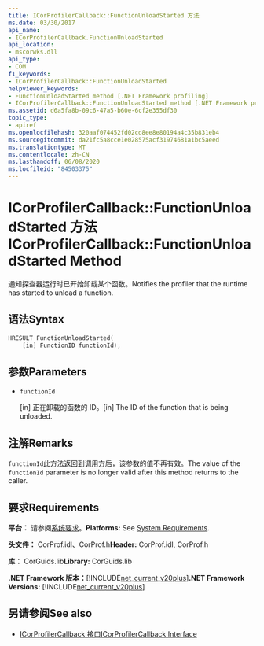 ```yaml
---
title: ICorProfilerCallback::FunctionUnloadStarted 方法
ms.date: 03/30/2017
api_name:
- ICorProfilerCallback.FunctionUnloadStarted
api_location:
- mscorwks.dll
api_type:
- COM
f1_keywords:
- ICorProfilerCallback::FunctionUnloadStarted
helpviewer_keywords:
- FunctionUnloadStarted method [.NET Framework profiling]
- ICorProfilerCallback::FunctionUnloadStarted method [.NET Framework profiling]
ms.assetid: d6a5fa8b-09c6-47a5-b60e-6cf2e355df30
topic_type:
- apiref
ms.openlocfilehash: 320aaf074452fd02cd8ee8e80194a4c35b831eb4
ms.sourcegitcommit: da21fc5a8cce1e028575acf31974681a1bc5aeed
ms.translationtype: MT
ms.contentlocale: zh-CN
ms.lasthandoff: 06/08/2020
ms.locfileid: "84503375"
---
```

# <a name="icorprofilercallbackfunctionunloadstarted-method"></a><span data-ttu-id="c8894-102">ICorProfilerCallback::FunctionUnloadStarted 方法</span><span class="sxs-lookup"><span data-stu-id="c8894-102">ICorProfilerCallback::FunctionUnloadStarted Method</span></span>
<span data-ttu-id="c8894-103">通知探查器运行时已开始卸载某个函数。</span><span class="sxs-lookup"><span data-stu-id="c8894-103">Notifies the profiler that the runtime has started to unload a function.</span></span>  
  
## <a name="syntax"></a><span data-ttu-id="c8894-104">语法</span><span class="sxs-lookup"><span data-stu-id="c8894-104">Syntax</span></span>  
  
```cpp  
HRESULT FunctionUnloadStarted(  
    [in] FunctionID functionId);
```  
  
## <a name="parameters"></a><span data-ttu-id="c8894-105">参数</span><span class="sxs-lookup"><span data-stu-id="c8894-105">Parameters</span></span>

- `functionId`

  <span data-ttu-id="c8894-106">\[in] 正在卸载的函数的 ID。</span><span class="sxs-lookup"><span data-stu-id="c8894-106">\[in] The ID of the function that is being unloaded.</span></span>

## <a name="remarks"></a><span data-ttu-id="c8894-107">注解</span><span class="sxs-lookup"><span data-stu-id="c8894-107">Remarks</span></span>  
 <span data-ttu-id="c8894-108">`functionId`此方法返回到调用方后，该参数的值不再有效。</span><span class="sxs-lookup"><span data-stu-id="c8894-108">The value of the `functionId` parameter is no longer valid after this method returns to the caller.</span></span>  
  
## <a name="requirements"></a><span data-ttu-id="c8894-109">要求</span><span class="sxs-lookup"><span data-stu-id="c8894-109">Requirements</span></span>  
 <span data-ttu-id="c8894-110">**平台：** 请参阅[系统要求](../../get-started/system-requirements.md)。</span><span class="sxs-lookup"><span data-stu-id="c8894-110">**Platforms:** See [System Requirements](../../get-started/system-requirements.md).</span></span>  
  
 <span data-ttu-id="c8894-111">**头文件：** CorProf.idl、CorProf.h</span><span class="sxs-lookup"><span data-stu-id="c8894-111">**Header:** CorProf.idl, CorProf.h</span></span>  
  
 <span data-ttu-id="c8894-112">**库：** CorGuids.lib</span><span class="sxs-lookup"><span data-stu-id="c8894-112">**Library:** CorGuids.lib</span></span>  
  
 <span data-ttu-id="c8894-113">**.NET Framework 版本：**[!INCLUDE[net_current_v20plus](../../../../includes/net-current-v20plus-md.md)]</span><span class="sxs-lookup"><span data-stu-id="c8894-113">**.NET Framework Versions:** [!INCLUDE[net_current_v20plus](../../../../includes/net-current-v20plus-md.md)]</span></span>  
  
## <a name="see-also"></a><span data-ttu-id="c8894-114">另请参阅</span><span class="sxs-lookup"><span data-stu-id="c8894-114">See also</span></span>

- [<span data-ttu-id="c8894-115">ICorProfilerCallback 接口</span><span class="sxs-lookup"><span data-stu-id="c8894-115">ICorProfilerCallback Interface</span></span>](icorprofilercallback-interface.md)
